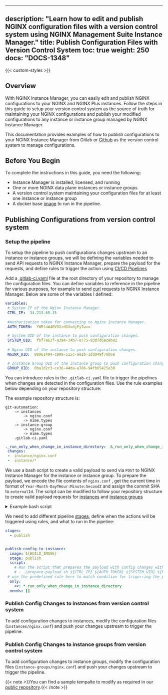 
---
description: "Learn how to edit and publish NGINX configuration files with a version control system using NGINX Management Suite Instance Manager."
title: Publish Configuration Files with Version Control System
toc: true
weight: 250
docs: "DOCS-1348"
---

{{< custom-styles >}}


## Overview

With NGINX Instance Manager, you can easily edit and publish NGINX configurations to your NGINX and NGINX Plus instances. Follow the steps in this guide to setup your version control system as the source of truth for maintaining your NGINX configurations and publish your modified configurations to any instance or instance group managed by NGINX Instance Manager. 

This documentation provides examples of how to publish configurations to your NGINX Instance Manager from Gitlab or [Github](https://github.com/nginxinc/git-automation) as the version control system to manage configurations.

## Before You Begin

To complete the instructions in this guide, you need the following:

- Instance Manager is installed, licensed, and running
- One or more NGINX data plane instances or instance groups
- A version control system maintaining your configuration files for at least one instance or instance group
- A docker base [image](https://github.com/nginxinc/git-automation/blob/main/dockerfile) to run in the pipeline.

## Publishing Configurations from version control system

### Setup the pipeline

To setup the pipeline to push configurations changes upstream to an instance or instance groups, we will be defining the variables needed to send API requests to NGINX Instance Manager, prepare the payload for the requests, and define rules to trigger the action using [CI/CD Pipelines](https://docs.gitlab.com/ee/ci/pipelines/)

Add a [.gitlab-ci.yaml](https://docs.gitlab.com/ee/ci/yaml/)  file at the root directory of your repository to manage the configuration files. You can define variables to reference in the pipeline for various purposes, for example to send [curl](https://curl.se/) requests to NGINX Instance Manager.  Below are some of the variables I defined:

```yaml
variables:
 # System IP of the Nginx Instance Manager.
 CTRL_IP:  34.213.65.15  
 
 #Authorization token for connecting to Nginx Instance Manager.
 AUTH_TOKEN:  YWRtaW46VGVzdGVudjEyIw== 

 # System UID of the instance to push configuration changes.
 SYSTEM_UID:  fbf7a63f-a394-34b7-8775-93d7d6aceb82
 
 # Nginx UID of the instance to push configuration changes.
 NGINX_UID:  98961494-c999-515c-ae1b-1dd949f78b6e

 # Instance Group UID of the instance group to push configuration changes.
 GROUP_UID:  0ba1d2c3-ce36-44da-a786-94fb65425a30
```


You can introduce rules in the `.gitlab-ci.yaml` file to trigger the pipelines when changes are detected in the configuration files. Use the rule examples below depending on your repository structure:

The example repository structure is: 

```none
git-automation:
	-> instances
		-> nginx.conf
		-> mime.types
	-> instance-group
		-> nginx.conf
		-> mime.types
	.gitlab-ci.yaml
```

```yaml
._run_only_when_change_in_instance_directory:  &_run_only_when_change_in_instance_directory
 changes:
 -  instance/nginx.conf
 -  instance/*
```

We use a bash script to create a valid payload to send via `POST` to NGINX Instance Manager for the instance or instance group. To prepare the payload, we encode the file contents of `nginx.conf` , get the current time in format of `Year-Month-DayTHour:Minute:SecondZ` and assign the commit SHA to `externalId`. 
The script can be modified to follow your repository structure to create valid payload requests for [instances](https://github.com/nginxinc/git-automation/blob/main/prepare-payload.sh) and [instance groups](https://github.com/nginxinc/git-automation/blob/main/prepare-instGroup-payload.sh)

<details closed>
<summary><i class="fa-solid fa-file"></i> Example bash script </summary>

```bash
#!/bin/bash
set  -o  pipefail

DEFAULT_INSTANCE_CONFIG_FILE_PATH="./instance/nginx.conf"
DEFAULT_MIME_TYPES_FILE_PATH="./instance/mime.types"

print_help() {
	echo  "Script to publish a config to instance managed by NIM."
	printf  "\n"
	echo  "Usage: $0 CTRL_IP AUTH_TOKEN SYSTEM_UID NGINX_UID"
	echo  "param CTRL_IP: NIM Public IP"
	echo  "param AUTH_TOKEN: Base-64 encoded auth token"
	echo  "param SYSTEM_UID: UUID of system managed by NIM"
	echo  "param NGINX_UID: UUID of NGINX instance on the system"
}

######
# Create payload for instances
######
publish_config_to_instance() {
	local  ctrl_ip=$1
	local  auth_token=$2
	local  system_uid=$3
	local  nginx_uid=$4
	
    # add checks for variables needed 
	if [ -z  "${ctrl_ip}" ]; then
	echo  " * variable CTRL_IP not set"
	exit  1
	fi

	if [ -z  "${auth_token}" ]; then
	echo  " * variable AUTH_TOKEN not set"
	exit  1
	fi

	if [ -z  "${system_uid}" ]; then
	echo  " * variable SYSTEM_UID not set"
	exit  1
	fi

	if [ -z  "${nginx_uid}" ]; then
	echo  " * variable NGINX_UID not set"
	exit  1
	fi

	if [ !  -f  "${DEFAULT_INSTANCE_CONFIG_FILE_PATH}" ]; then
	echo  "${DEFAULT_INSTANCE_CONFIG_FILE_PATH} file doesn't exist."
	exit  1
	fi

	if [ !  -f  "${DEFAULT_MIME_TYPES_FILE_PATH}" ]; then
	echo  "${DEFAULT_MIME_TYPES_FILE_PATH} file doesn't exist."
	exit  1
	fi

	if [ -z  "${CI_COMMIT_SHA}" ]; then
	echo  " * GIT environment variable CI_COMMIT_SHA not set"
	exit  1
	fi

	local  ic_base64
	local  mime_base64
	local  update_time
	local  version_hash="${CI_COMMIT_SHA}"
	local  payload


	ic_base64=$(base64  < "${DEFAULT_INSTANCE_CONFIG_FILE_PATH}" |  tr -d '\n')
	mime_base64=$(base64  < "${DEFAULT_MIME_TYPES_FILE_PATH}" |  tr -d '\n')
	update_time=$(date -u +"%Y-%m-%dT%H:%M:%SZ")

	payload=$(jq -n \
				--arg versionHash "${version_hash}" \
				--arg updateTime "${update_time}" \
				--arg config "${ic_base64}" \
				--arg mime "${mime_base64}" \
				'{
					"auxFiles": {
					"files": [],
					"rootDir": "/"
					},
					"configFiles": {
						"rootDir": "/etc/nginx",
						"files": [
							{
							"contents": $config,
							"name": "/etc/nginx/nginx.conf"
							},
							{
							"contents": $mime,
							"name": "/etc/nginx/mime.types"
							}
						]
					},
					"updateTime": $updateTime,
					"externalId": $versionHash,
					"externalIdType": "git"
				}'
	)

	echo  $payload
	echo  "################### Publish the config..."

	# want to do this in the pipeline after updating externalId and type
	echo  -e  "${payload}"  |  curl  -k  \
	-H  'Content-Type: application/json'  \
	-H  "authorization: Basic $auth_token"  \
	--data-binary  @-  -X  POST  "https://$ctrl_ip/api/platform/v1/systems/$system_uid/instances/$nginx_uid/config"
}

#MAIN
if [[ $#  -lt  4 ]]; then
print_help
exit  1
fi

publish_config_to_instance  "$@"
```

</details>

We need to add different pipeline [stages](https://docs.gitlab.com/ee/ci/yaml/?query=stages#stages), define when the actions will be triggered using rules, and what to run in the pipeline:

```yaml
stages:
  - publish


publish-config-to-instance:
  image: ${BUILD_IMAGE}
  stage: publish
  script:
    # Run the script that prepares the payload with config changes with required variables
    # - ./prepare-payload.sh ${CTRL_IP} ${AUTH_TOKEN} ${SYSTEM_UID} ${NGINX_UID}
 # use the predefined rule here to match condition for trigerring the pipeline
  only:
    <<: *_run_only_when_change_in_instance_directory
  needs: []
```


### Publish Config Changes to instances from version control system

To add configuration changes to instances, modify the configuration files (`instances/nginx.conf`) and push your changes upstream to trigger the pipeline.

### Publish Config Changes to instance groups from version control system

To add configuration changes to instance groups, modify the configuration files (`instance-groups/nginx.conf`)  and push your changes upstream to trigger the pipeline.

{{< note >}}You can find a sample tempalte to modify as required in our [public repository](https://github.com/nginxinc/git-automation/settings).{{< /note >}}
